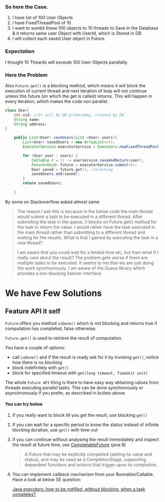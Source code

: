 ### So here the Case.
1. I have list of 100 User Objects
2. I have FixedThreadPool of 10
3. I want to sumbit these 100 objects to 10 threads to Save in the Database & it returns same user Object with UserId, which is Stored in DB
4. I will collect each saved User object in Future.

### Expectation
I thought 10 Theards will exceute 100 User Objects parallally.

### Here the Problem
Also `Future.get()` is a blocking method, which means it will block the execution of current thread and next iteration of loop will not continue unless this future (on which the get is called) returns. This will happen in every iteration, which makes the code non parallel.

```java
class User{
    int uid; //It will be DB primaryKey, created by DB
    String name;
    String address;
}

    public List<User> saveUsers(List <User> users){
        List<User> savedUsers = new ArrayList<>();
        ExecutorService executorService = Executors.newFixedThreadPool(10);

        for (User user : users) {
            Callable r = () -> userservice.saveAndReturn(user);
            Future<Void> future = executorService.submit(r);
            User saved = future.get(); //blocking
            savedUsers.add(saved);
        }
        return savedUsers;
        
    }
```

By some on Stackoverflow asked almost same
> The reason I ask this is because in the below code the main thread
> would submit a task to be executed in a different thread. After
> submitting the task in the queue, it blocks on Future.get() method for
> the task to return the value. I would rather have the task executed in
> the main thread rather than submitting to a different thread and
> waiting for the results. What is that I gained by executing the task
> in a new thread?
> 
> I am aware that you could wait for a limited time etc, but then what
> if I really care about the result? The problem gets worse if there are
> multiple tasks to be executed. It seems to me that we are just doing
> the work synchronously. I am aware of the Guava library which provides
> a non blocking listener interface


# We have Few Solutions

## Feature API it self

`Future` offers you method `isDone()` which is not blocking and returns true if computation has completed, false otherwise.

`Future.get()` is used to retrieve the result of computation.

You have a couple of options:

-   call `isDone()` and if the result is ready ask for it by invoking `get()`, notice how there is no blocking
-   block indefinitely with `get()`
-   block for specified timeout with `get(long timeout, TimeUnit unit)`

The whole `Future API` thing is there to have easy way obtaining values from threads executing parallel tasks. This can be done synchronously or asynchronously if you prefer, as described in bullets above.



#### You can try below 
1.  If you really want to block till you get the result, use blocking `get()`

2.  If you can wait for a specific period to know the status instead of infinite blocking duration, use `get()` with time-out

3.  If you can continue without analysing the result immediately and inspect the result at future time, use [CompletableFuture](https://docs.oracle.com/javase/8/docs/api/java/util/concurrent/CompletableFuture.html) (java 8)

    > A Future that may be explicitly completed (setting its value and status), and may be used as a CompletionStage, supporting dependent functions and actions that trigger upon its completion.

4.  You can implement callback mechanism from your Runnable/Callable. Have a look at below SE question:

    [Java executors: how to be notified, without blocking, when a task completes?](https://stackoverflow.com/questions/826212/java-executors-how-to-be-notified-without-blocking-when-a-task-completes)


